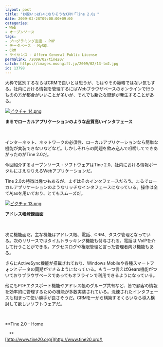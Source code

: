 ```yaml
---
layout: post
title: "お腹いっぱいになりそうなCRM「Tine 2.0」"
date: 2009-02-28T09:00:00+09:00
categories:
- Web
- オープンソース
tags: 
- プログラミング言語 - PHP
- データベース - MySQL
- CRM
- ライセンス - Affero General Public License
permalink: /2009/02/tine20/
catch: https://images.moongift.jp/2009/02/13-tm2.jpg
id: 13798
---
```

大枠で区別するならばCRMで良いとは思うが、もはやその範疇ではない気もする。社内における情報を管理するにはWebブラウザベースのオンラインで行うものの方が都合がいいことが多いが、それでも新たな問題が発生することがある。

  

[![ピクチャ 14.png](https://images.moongift.jp/2009/02/14-tm1.jpg)](https://images.moongift.jp/2009/02/142.png)  
  
**まるでローカルアプリケーションのような品質高いインタフェース**

  

　

  

インターネット、ネットワークの必須性、ローカルアプリケーションなら簡単な機能が実装できないなどなど。しかしそれらの問題を飲み込んで咀嚼してできあがったのがTine 2.0だ。

  

今回紹介するオープンソース・ソフトウェアはTine 2.0、社内における情報ポータルにさえなりえるWebアプリケーションだ。

  
<!--more-->

Tine 2.0の特徴は幾つもあるが、まずはそのインタフェースだろう。まるでローカルアプリケーションのようなリッチなインタフェースになっている。操作は全てAjaxを用いており、とてもスムーズだ。

  

[![ピクチャ 13.png](https://images.moongift.jp/2009/02/13-tm2.jpg)](https://images.moongift.jp/2009/02/133.png)  
  
**アドレス帳登録画面**

  

　

  

次に機能面だ。主な機能はアドレス帳、電話、CRM、タスク管理となっている。次のリリースではタイムトラッキング機能も付与される。電話は VoIPを介して行うことができる。アクセスログや権限管理と言った管理者向け機能もある。

  

さらにActiveSync機能が搭載されており、Windows Mobileや各種スマートフォンとデータの同期ができるようになっている。もう一つ言えばGears機能がついておりブラウザベースであってもオフラインで利用できるようになっている。

  

他にもPDFエクスポート機能やアドレス帳のグループ共有など、皆で顧客の情報を効率的に管理するための機能が多数実装されている。洗練されたインタフェースも相まって使い勝手が良さそうだ。CRMを一から構築するくらいなら導入検討して欲しいソフトウェアだ。

  

　

  

**Tine 2.0 - Home  
  
　**  
  [http://www.tine20.org/](http://www.tine20.org/)

  
